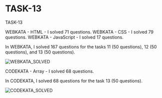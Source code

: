 # TASK-13
TASK-13

WEBKATA - HTML - I solved 71 questions.
WEBKATA - CSS - I solved 79 questions.
WEBKATA - JavaScript - I solved 17 questions.

In WEBKATA, I solved 167 questions for the tasks 11 (50 questions), 12 (50 questions), and 13 (50 questions).

![WEBKATA_SOLVED](https://github.com/AnbarasiC/TASK-13/assets/147256510/23bfac5e-a56a-4113-bb8d-537aa065983a)

CODEKATA - Array - I solved 68 questions.

In CODEKATA, I solved 68 questions for the task 13 (50 questions).

![CODEKATA_SOLVED](https://github.com/AnbarasiC/TASK-13/assets/147256510/e3900eec-e1a2-41b0-be17-ef583ed5da9d)
